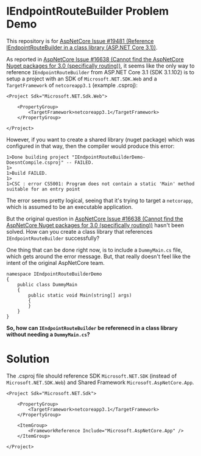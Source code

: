 # IEndpointRouteBuilder Problem Demo

This repository is for [AspNetCore Issue #19481 (Reference IEndpointRouteBuilder in a class library (ASP.NET Core 3.1))](https://github.com/dotnet/aspnetcore/issues/19481).

As reported in [AspNetCore Issue #16638 (Cannot find the AspNetCore Nuget packages for 3.0 (specifically routing))](https://github.com/dotnet/aspnetcore/issues/16638),
it seems like the only way to reference `IEndpointRouteBuilder` from ASP.NET Core 3.1 (SDK 3.1.102) is to setup a project with an
SDK of `Microsoft.NET.SDK.Web` and a `TargetFramework` of `netcoreapp3.1` (example .csproj):

```
<Project Sdk="Microsoft.NET.Sdk.Web">

	<PropertyGroup>
		<TargetFramework>netcoreapp3.1</TargetFramework>
	</PropertyGroup>

</Project>
```

However, if you want to create a shared library (nuget package) which was configured in that
way, then the compiler would produce this error:

```
1>Done building project "IEndpointRouteBuilderDemo-DoesntCompile.csproj" -- FAILED.
1>
1>Build FAILED.
1>
1>CSC : error CS5001: Program does not contain a static 'Main' method suitable for an entry point
```

The error seems pretty logical, seeing that it's trying to target a `netcorapp`, which is assumed to be
an executable application.

But the original question in [AspNetCore Issue #16638 (Cannot find the AspNetCore Nuget packages for 3.0 (specifically routing))](https://github.com/dotnet/aspnetcore/issues/16638)
hasn't been solved. How can you create a class library that references `IEndpointRouteBuilder` successfully?

One thing that can be done right now, is to include a `DummyMain.cs` file, which gets around the error
message. But, that really doesn't feel like the intent of the original AspNetCore team.

```
namespace IEndpointRouteBuilderDemo
{
	public class DummyMain
	{
		public static void Main(string[] args)
		{
		}
	}
}
```

**So, how can `IEndpointRouteBuilder` be referenecd in a class library without needing a `DummyMain.cs`?**

# Solution

The .csproj file should reference SDK `Microsoft.NET.SDK` (instead of `Microsoft.NET.SDK.Web`) and Shared Framework `Microsoft.AspNetCore.App`.

```
<Project Sdk="Microsoft.NET.Sdk">

	<PropertyGroup>
		<TargetFramework>netcoreapp3.1</TargetFramework>
	</PropertyGroup>

	<ItemGroup>
		<FrameworkReference Include="Microsoft.AspNetCore.App" />
	</ItemGroup>

</Project>
```